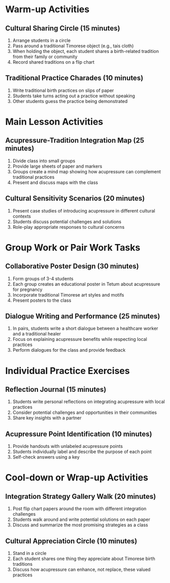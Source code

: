 # Warm-up Activities

## Cultural Sharing Circle (15 minutes)
1. Arrange students in a circle
2. Pass around a traditional Timorese object (e.g., tais cloth)
3. When holding the object, each student shares a birth-related tradition from their family or community
4. Record shared traditions on a flip chart

## Traditional Practice Charades (10 minutes)
1. Write traditional birth practices on slips of paper
2. Students take turns acting out a practice without speaking
3. Other students guess the practice being demonstrated

# Main Lesson Activities

## Acupressure-Tradition Integration Map (25 minutes)
1. Divide class into small groups
2. Provide large sheets of paper and markers
3. Groups create a mind map showing how acupressure can complement traditional practices
4. Present and discuss maps with the class

## Cultural Sensitivity Scenarios (20 minutes)
1. Present case studies of introducing acupressure in different cultural contexts
2. Students discuss potential challenges and solutions
3. Role-play appropriate responses to cultural concerns

# Group Work or Pair Work Tasks

## Collaborative Poster Design (30 minutes)
1. Form groups of 3-4 students
2. Each group creates an educational poster in Tetum about acupressure for pregnancy
3. Incorporate traditional Timorese art styles and motifs
4. Present posters to the class

## Dialogue Writing and Performance (25 minutes)
1. In pairs, students write a short dialogue between a healthcare worker and a traditional healer
2. Focus on explaining acupressure benefits while respecting local practices
3. Perform dialogues for the class and provide feedback

# Individual Practice Exercises

## Reflection Journal (15 minutes)
1. Students write personal reflections on integrating acupressure with local practices
2. Consider potential challenges and opportunities in their communities
3. Share key insights with a partner

## Acupressure Point Identification (10 minutes)
1. Provide handouts with unlabeled acupressure points
2. Students individually label and describe the purpose of each point
3. Self-check answers using a key

# Cool-down or Wrap-up Activities

## Integration Strategy Gallery Walk (20 minutes)
1. Post flip chart papers around the room with different integration challenges
2. Students walk around and write potential solutions on each paper
3. Discuss and summarize the most promising strategies as a class

## Cultural Appreciation Circle (10 minutes)
1. Stand in a circle
2. Each student shares one thing they appreciate about Timorese birth traditions
3. Discuss how acupressure can enhance, not replace, these valued practices